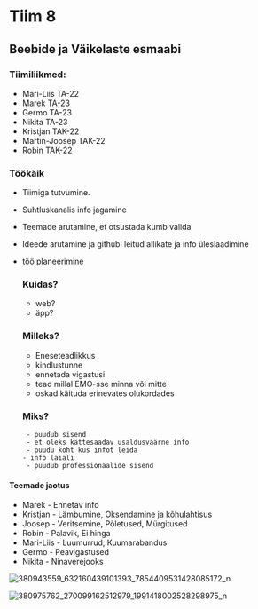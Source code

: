 # Tiim 8 

##  Beebide ja Väikelaste esmaabi


### Tiimiliikmed:

- Mari-Liis TA-22
- Marek     TA-23
- Germo     TA-23
- Nikita    TA-23
- Kristjan   TAK-22
- Martin-Joosep TAK-22
- Robin         TAK-22

### Töökäik
- Tiimiga tutvumine.
- Suhtluskanalis info jagamine
- Teemade arutamine, et otsustada kumb valida
- Ideede arutamine ja githubi leitud allikate ja info üleslaadimine
- töö planeerimine
  
  ### Kuidas?
   - web?
   - äpp?
  ### Milleks?
    - Eneseteadlikkus
    - kindlustunne
    - ennetada vigastusi
    - tead millal EMO-sse minna või mitte
    - oskad käituda erinevates olukordades
  ### Miks?
       - puudub sisend
       - et oleks kättesaadav usaldusväärne info
       - puudu koht kus infot leida
      - info laiali
       - puudub professionaalide sisend
 #### Teemade jaotus
 - Marek - Ennetav info
 - Kristjan - Lämbumine, Oksendamine ja kõhulahtisus
 - Joosep - Veritsemine, Põletused, Mürgitused
 - Robin - Palavik, Ei hinga
 - Mari-Liis - Luumurrud, Kuumarabandus
 - Germo - Peavigastused
 - Nikita - Ninaverejooks

![380943559_632160439101393_7854409531428085172_n](https://github.com/R0binj0/grupp-8/assets/144334570/eeca6a4e-3390-4f52-b39f-a835d7acfb51)

![380975762_270099162512979_1991418002528298975_n](https://github.com/R0binj0/grupp-8/assets/144334570/2950397f-decf-4fc7-b97a-20a843eb5827)
